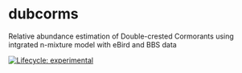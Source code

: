 # dubcorms
Relative abundance estimation of Double-crested Cormorants using intgrated n-mixture model with eBird and BBS data 
 <!-- badges: start -->
  [![Lifecycle: experimental](https://img.shields.io/badge/lifecycle-experimental-orange.svg)](https://lifecycle.r-lib.org/articles/stages.html#experimental)
  <!-- badges: end -->
